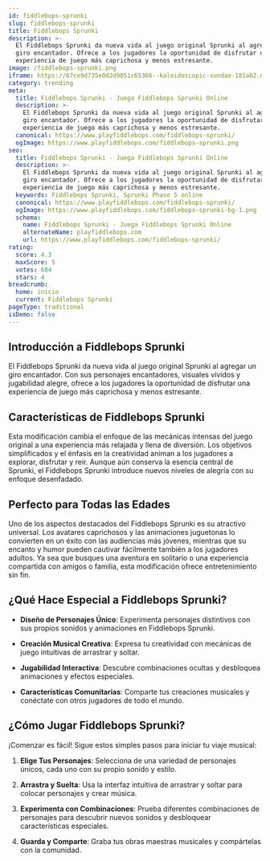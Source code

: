 ```yaml
---
id: fiddlebops-sprunki
slug: fiddlebops-sprunki
title: Fiddlebops Sprunki
description: >-
  El Fiddlebops Sprunki da nueva vida al juego original Sprunki al agregar un
  giro encantador. Ofrece a los jugadores la oportunidad de disfrutar una
  experiencia de juego más caprichosa y menos estresante.
image: /fiddlebops-sprunki.png
iframe: https://67ce9d735e0d2d9051c65366--kaleidoscopic-sundae-181ab2.netlify.app/
category: trending
meta:
  title: Fiddlebops Sprunki - Juega Fiddlebops Sprunki Online
  description: >-
    El Fiddlebops Sprunki da nueva vida al juego original Sprunki al agregar un
    giro encantador. Ofrece a los jugadores la oportunidad de disfrutar una
    experiencia de juego más caprichosa y menos estresante.
  canonical: https://www.playfiddlebops.com/fiddlebops-sprunki/
  ogImage: https://www.playfiddlebops.com/fiddlebops-sprunki.png
seo:
  title: Fiddlebops Sprunki - Juega Fiddlebops Sprunki Online
  description: >-
    El Fiddlebops Sprunki da nueva vida al juego original Sprunki al agregar un
    giro encantador. Ofrece a los jugadores la oportunidad de disfrutar una
    experiencia de juego más caprichosa y menos estresante.
  keywords: Fiddlebops Sprunki, Sprunki Phase 5 online
  canonical: https://www.playfiddlebops.com/fiddlebops-sprunki/
  ogImage: https://www.playfiddlebops.com/fiddlebops-sprunki-bg-1.png
  schema:
    name: Fiddlebops Sprunki - Juega Fiddlebops Sprunki Online
    alternateName: playfiddlebops.com
    url: https://www.playfiddlebops.com/fiddlebops-sprunki/
rating:
  score: 4.3
  maxScore: 5
  votes: 684
  stars: 4
breadcrumb:
  home: inicio
  current: Fiddlebops Sprunki
pageType: traditional
isDemo: false
---
```


## Introducción a Fiddlebops Sprunki

El Fiddlebops Sprunki da nueva vida al juego original Sprunki al agregar un giro encantador. Con sus personajes encantadores, visuales vívidos y jugabilidad alegre, ofrece a los jugadores la oportunidad de disfrutar una experiencia de juego más caprichosa y menos estresante.

## Características de Fiddlebops Sprunki

Esta modificación cambia el enfoque de las mecánicas intensas del juego original a una experiencia más relajada y llena de diversión. Los objetivos simplificados y el énfasis en la creatividad animan a los jugadores a explorar, disfrutar y reír. Aunque aún conserva la esencia central de Sprunki, el Fiddlebops Sprunki introduce nuevos niveles de alegría con su enfoque desenfadado.

## Perfecto para Todas las Edades

Uno de los aspectos destacados del Fiddlebops Sprunki es su atractivo universal. Los avatares caprichosos y las animaciones juguetonas lo convierten en un éxito con las audiencias más jóvenes, mientras que su encanto y humor pueden cautivar fácilmente también a los jugadores adultos. Ya sea que busques una aventura en solitario o una experiencia compartida con amigos o familia, esta modificación ofrece entretenimiento sin fin.

## ¿Qué Hace Especial a Fiddlebops Sprunki?

- **Diseño de Personajes Único**: Experimenta personajes distintivos con sus propios sonidos y animaciones en Fiddlebops Sprunki.

- **Creación Musical Creativa**: Expresa tu creatividad con mecánicas de juego intuitivas de arrastrar y soltar.

- **Jugabilidad Interactiva**: Descubre combinaciones ocultas y desbloquea animaciones y efectos especiales.

- **Características Comunitarias**: Comparte tus creaciones musicales y conéctate con otros jugadores de todo el mundo.

## ¿Cómo Jugar Fiddlebops Sprunki?

¡Comenzar es fácil! Sigue estos simples pasos para iniciar tu viaje musical:

1. **Elige Tus Personajes**: Selecciona de una variedad de personajes únicos, cada uno con su propio sonido y estilo.

1. **Arrastra y Suelta**: Usa la interfaz intuitiva de arrastrar y soltar para colocar personajes y crear música.

1. **Experimenta con Combinaciones**: Prueba diferentes combinaciones de personajes para descubrir nuevos sonidos y desbloquear características especiales.

1. **Guarda y Comparte**: Graba tus obras maestras musicales y compártelas con la comunidad.